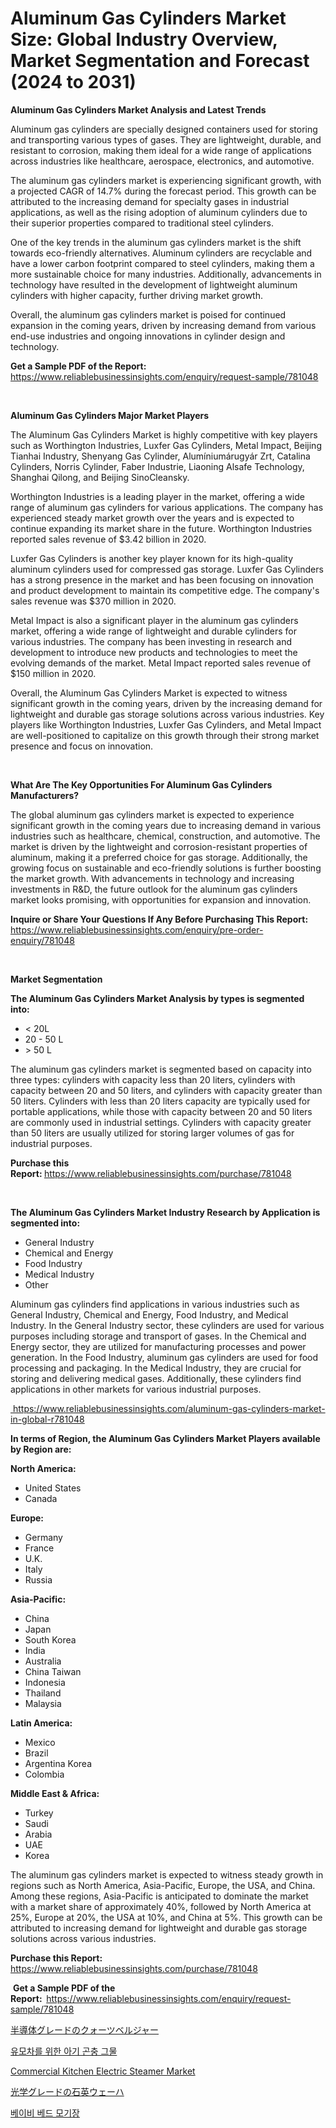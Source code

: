 <p><h1>Aluminum Gas Cylinders Market Size: Global Industry Overview, Market Segmentation and Forecast (2024 to 2031)</h1></p><p><strong>Aluminum Gas Cylinders Market Analysis and Latest Trends</strong></p>
<p><p>Aluminum gas cylinders are specially designed containers used for storing and transporting various types of gases. They are lightweight, durable, and resistant to corrosion, making them ideal for a wide range of applications across industries like healthcare, aerospace, electronics, and automotive.</p><p>The aluminum gas cylinders market is experiencing significant growth, with a projected CAGR of 14.7% during the forecast period. This growth can be attributed to the increasing demand for specialty gases in industrial applications, as well as the rising adoption of aluminum cylinders due to their superior properties compared to traditional steel cylinders.</p><p>One of the key trends in the aluminum gas cylinders market is the shift towards eco-friendly alternatives. Aluminum cylinders are recyclable and have a lower carbon footprint compared to steel cylinders, making them a more sustainable choice for many industries. Additionally, advancements in technology have resulted in the development of lightweight aluminum cylinders with higher capacity, further driving market growth.</p><p>Overall, the aluminum gas cylinders market is poised for continued expansion in the coming years, driven by increasing demand from various end-use industries and ongoing innovations in cylinder design and technology.</p></p>
<p><strong>Get a Sample PDF of the Report:&nbsp;</strong> <a href="https://www.reliablebusinessinsights.com/enquiry/request-sample/781048">https://www.reliablebusinessinsights.com/enquiry/request-sample/781048</a></p>
<p>&nbsp;</p>
<p><strong>Aluminum Gas Cylinders Major Market Players</strong></p>
<p><p>The Aluminum Gas Cylinders Market is highly competitive with key players such as Worthington Industries, Luxfer Gas Cylinders, Metal Impact, Beijing Tianhai Industry, Shenyang Gas Cylinder, Alumíniumárugyár Zrt, Catalina Cylinders, Norris Cylinder, Faber Industrie, Liaoning Alsafe Technology, Shanghai Qilong, and Beijing SinoCleansky.</p><p>Worthington Industries is a leading player in the market, offering a wide range of aluminum gas cylinders for various applications. The company has experienced steady market growth over the years and is expected to continue expanding its market share in the future. Worthington Industries reported sales revenue of $3.42 billion in 2020.</p><p>Luxfer Gas Cylinders is another key player known for its high-quality aluminum cylinders used for compressed gas storage. Luxfer Gas Cylinders has a strong presence in the market and has been focusing on innovation and product development to maintain its competitive edge. The company's sales revenue was $370 million in 2020.</p><p>Metal Impact is also a significant player in the aluminum gas cylinders market, offering a wide range of lightweight and durable cylinders for various industries. The company has been investing in research and development to introduce new products and technologies to meet the evolving demands of the market. Metal Impact reported sales revenue of $150 million in 2020.</p><p>Overall, the Aluminum Gas Cylinders Market is expected to witness significant growth in the coming years, driven by the increasing demand for lightweight and durable gas storage solutions across various industries. Key players like Worthington Industries, Luxfer Gas Cylinders, and Metal Impact are well-positioned to capitalize on this growth through their strong market presence and focus on innovation.</p></p>
<p>&nbsp;</p>
<p><strong>What Are The Key Opportunities For Aluminum Gas Cylinders Manufacturers?</strong></p>
<p><p>The global aluminum gas cylinders market is expected to experience significant growth in the coming years due to increasing demand in various industries such as healthcare, chemical, construction, and automotive. The market is driven by the lightweight and corrosion-resistant properties of aluminum, making it a preferred choice for gas storage. Additionally, the growing focus on sustainable and eco-friendly solutions is further boosting the market growth. With advancements in technology and increasing investments in R&D, the future outlook for the aluminum gas cylinders market looks promising, with opportunities for expansion and innovation.</p></p>
<p><strong>Inquire or Share Your Questions If Any Before Purchasing This Report:</strong> <a href="https://www.reliablebusinessinsights.com/enquiry/pre-order-enquiry/781048">https://www.reliablebusinessinsights.com/enquiry/pre-order-enquiry/781048</a></p>
<p>&nbsp;</p>
<p><strong>Market Segmentation</strong></p>
<p><strong>The Aluminum Gas Cylinders Market Analysis by types is segmented into:</strong></p>
<p><ul><li>< 20L</li><li>20 - 50 L</li><li>> 50 L</li></ul></p>
<p><p>The aluminum gas cylinders market is segmented based on capacity into three types: cylinders with capacity less than 20 liters, cylinders with capacity between 20 and 50 liters, and cylinders with capacity greater than 50 liters. Cylinders with less than 20 liters capacity are typically used for portable applications, while those with capacity between 20 and 50 liters are commonly used in industrial settings. Cylinders with capacity greater than 50 liters are usually utilized for storing larger volumes of gas for industrial purposes.</p></p>
<p><strong>Purchase this Report:&nbsp;</strong><a href="https://www.reliablebusinessinsights.com/purchase/781048">https://www.reliablebusinessinsights.com/purchase/781048</a></p>
<p>&nbsp;</p>
<p><strong>The Aluminum Gas Cylinders Market Industry Research by Application is segmented into:</strong></p>
<p><ul><li>General Industry</li><li>Chemical and Energy</li><li>Food Industry</li><li>Medical Industry</li><li>Other</li></ul></p>
<p><p>Aluminum gas cylinders find applications in various industries such as General Industry, Chemical and Energy, Food Industry, and Medical Industry. In the General Industry sector, these cylinders are used for various purposes including storage and transport of gases. In the Chemical and Energy sector, they are utilized for manufacturing processes and power generation. In the Food Industry, aluminum gas cylinders are used for food processing and packaging. In the Medical Industry, they are crucial for storing and delivering medical gases. Additionally, these cylinders find applications in other markets for various industrial purposes.</p></p>
<p><a href="https://www.reliablebusinessinsights.com/aluminum-gas-cylinders-market-in-global-r781048">&nbsp;https://www.reliablebusinessinsights.com/aluminum-gas-cylinders-market-in-global-r781048</a></p>
<p><strong>In terms of Region, the Aluminum Gas Cylinders Market Players available by Region are:</strong></p>
<p>
    <p> <strong> North America: </strong>
        <ul>
            <li>United States</li>
            <li>Canada</li>
        </ul>
        </p> 
    <p> <strong> Europe: </strong>
        <ul>
            <li>Germany</li>
            <li>France</li>
            <li>U.K.</li>
            <li>Italy</li>
            <li>Russia</li>
        </ul>
        </p> 
    <p> <strong> Asia-Pacific: </strong>
        <ul>
            <li>China</li>
            <li>Japan</li>
            <li>South Korea</li>
            <li>India</li>
            <li>Australia</li>
            <li>China Taiwan</li>
            <li>Indonesia</li>
            <li>Thailand</li>
            <li>Malaysia</li>
        </ul>
        </p> 
    <p> <strong> Latin America: </strong>
        <ul>
            <li>Mexico</li>
            <li>Brazil</li>
            <li>Argentina Korea</li>
            <li>Colombia</li>
        </ul>
        </p> 
    <p> <strong> Middle East & Africa: </strong>
        <ul>
            <li>Turkey</li>
            <li>Saudi</li>
            <li>Arabia</li>
            <li>UAE</li>
            <li>Korea</li>
        </ul>
    </p>
    </p>
<p><p>The aluminum gas cylinders market is expected to witness steady growth in regions such as North America, Asia-Pacific, Europe, the USA, and China. Among these regions, Asia-Pacific is anticipated to dominate the market with a market share of approximately 40%, followed by North America at 25%, Europe at 20%, the USA at 10%, and China at 5%. This growth can be attributed to increasing demand for lightweight and durable gas storage solutions across various industries.</p></p>
<p><strong>Purchase this Report: </strong><a href="https://www.reliablebusinessinsights.com/purchase/781048">https://www.reliablebusinessinsights.com/purchase/781048</a></p>
<p>&nbsp;<strong>Get a Sample PDF of the Report:&nbsp;&nbsp;</strong><a href="https://www.reliablebusinessinsights.com/enquiry/request-sample/781048">https://www.reliablebusinessinsights.com/enquiry/request-sample/781048</a></p>
<p><strong></strong></p>
<p><p><a href="https://github.com/marbadji/Market-Research-Report-List-2/blob/main/6321164110548.md">半導体グレードのクォーツベルジャー</a></p><p><a href="https://github.com/konokaryan/Market-Research-Report-List-1/blob/main/4330917105295.md">유모차를 위한 아기 곤충 그물</a></p><p><a href="https://github.com/maudAbbott7/Market-Research-Report-List-1/blob/main/commercial-kitchen-electric-steamer-market.md">Commercial Kitchen Electric Steamer Market</a></p><p><a href="https://github.com/KaydenJohns1964/Market-Research-Report-List-2/blob/main/3654029110549.md">光学グレードの石英ウェーハ</a></p><p><a href="https://github.com/FelipeGrrady654556/Market-Research-Report-List-2/blob/main/8059448105296.md">베이비 베드 모기장</a></p></p>
